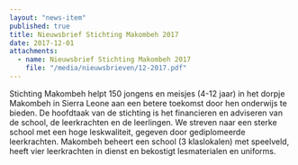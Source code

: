 ```yaml
---
layout: "news-item"
published: true
title: Nieuwsbrief Stichting Makombeh 2017
date: 2017-12-01
attachments:
  - name: Nieuwsbrief Stichting Makombeh 2017
    file: "/media/nieuwsbrieven/12-2017.pdf"
---
```


Stichting Makombeh helpt 150 jongens en meisjes (4-12 jaar) in het dorpje
Makombeh in Sierra Leone aan een betere toekomst door hen onderwijs te
bieden. De hoofdtaak van de stichting is het financieren en adviseren van de
school, de leerkrachten en de leerlingen. We streven naar een sterke
school met een hoge leskwaliteit, gegeven door gediplomeerde
leerkrachten. Makombeh beheert een school (3 klaslokalen) met speelveld,
heeft vier leerkrachten in dienst en bekostigt lesmaterialen en uniforms.


